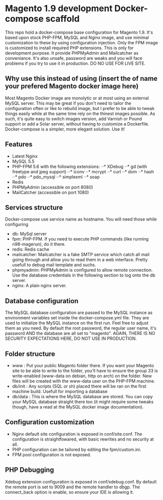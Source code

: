 # Magento 1.9 development Docker-compose scaffold
This repo hold a docker-compose base configuration for Magento 1.9. It's based upon stock PHP-FPM, MySQL and Nginx image, and use minimal customization to these by using configuration injection. Only the FPM image is customized to install required PHP extensions. This is only for development purpose. It provide PHPMyAdmin and Mailcatcher as conveniance.  It's also unsafe, password are weaks and you will face problems if you try to use it in production. DO NO USE FOR LIVE SITE.

## Why use this instead of using (insert the of name your prefered Magento docker image here)
Most Magento Docker image are monolytic or at most using an external MySQL server. This may be great if you don't need to tailor the configuration often or like to rebuild image, but I prefer to be able to tweak things easily while at the same time rely on the thinest images possible. As such, it's quite easy to switch images version, add Varnish or Pound support or add a Solar server, without having to customize a Dockerfile. Docker-compose is a simpler, more elegant solution. Use it!

## Features
* Latest Nginx
* MySQL 5.5
* PHP-FPM 5.6 with the following extensions:
⋅⋅* XDebug
⋅⋅* gd (with freetype and jpeg support)
⋅⋅* iconv
⋅⋅* mcrypt
⋅⋅* curl
⋅⋅* dom
⋅⋅* hash
⋅⋅* pdo
⋅⋅* pdo_mysql
⋅⋅* simplexml
⋅⋅* soap
* Redis
* PHPMyAdmin (accessible on port 8080)
* MailCatcher (accessible on port 1080)

## Services structure
Docker-compose use service name as hostname. You will need those while configuring
* db: MySql server
* fpm: PHP-FPM. If you need to execute PHP commands (like running n98-magerun), do it there.
* redis: Redis cache
* mailcatcher: Mailcatcher is a fake SMTP service which catch all mail going through and allow you to read them in a web interface. Pretty usefull to debug mail template and suchs.
* phpmyadmin: PHPMyAdmin is configured to allow remote connection. Use the database credentials in the following section to log onto the db server.
* nginx: A plain nginx server.

## Database configuration
The MySQL database configuration are passed to the MySQL instance as environment variables set inside the docker-compose.yml file. They are used to initialize the MySQL instance on the first run. Feel free to adjust them as you need. By default the root password, the regular user name, it's password AND the database are all set to "magento". AGAIN, THERE IS NO SECURITY EXPECTATIONS HERE, DO NOT USE IN PRODUCTION.

## Folder structure
* www : Put your public Magento folder there. If you want your Magento site to be able to write to the folder, you'll have to ensure the group 33 is write-enabled (www-data on debian, http on arch) on the folder. New files will be created with the www-data user on the PHP-FPM machine.
* db/init : Any scripts (SQL or sh) placed there will be ran on the first machine build. Usefull for importing a database
* db/data : This is where the MySQL database are stored. You can copy your MySQL database straight there too (it might require some tweaks though, have a read at the MySQL docker image documentation).

## Configuration customization
* Nginx default site configuration is exposed in conf/site.conf. The configuration is straightfowared, with basic rewrites and no security at all.
* PHP configuration can be tailored by editing the fpm/custom.ini.
* FPM pool configuration is not exposed.

## PHP Debugging
Xdebug extension configuration is exposed in conf/xdebug.conf. By default the remote port is set to 9009 and the remote handler to dbgp. The connect_back option is enable, so ensure your IDE is allowing it.


